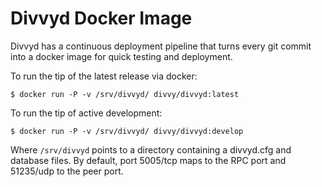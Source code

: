 # Divvyd Docker Image

Divvyd has a continuous deployment pipeline that turns every git commit into a
docker image for quick testing and deployment.

To run the tip of the latest release via docker:

```$ docker run -P -v /srv/divvyd/ divvy/divvyd:latest```

To run the tip of active development:

```$ docker run -P -v /srv/divvyd/ divvy/divvyd:develop```

Where ```/srv/divvyd``` points to a directory containing a divvyd.cfg and
database files. By default, port 5005/tcp maps to the RPC port and 51235/udp to
the peer port.
